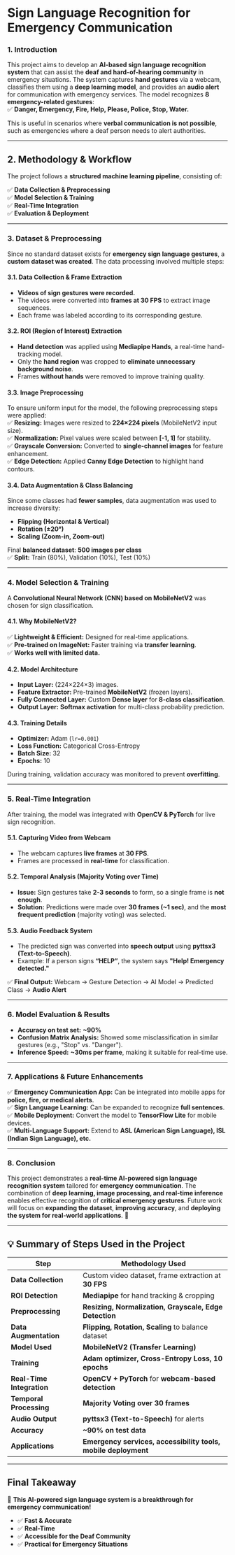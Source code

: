# **Sign Language Recognition for Emergency Communication**  

### **1. Introduction**  
This project aims to develop an **AI-based sign language recognition system** that can assist the **deaf and hard-of-hearing community** in emergency situations. The system captures **hand gestures** via a webcam, classifies them using a **deep learning model**, and provides an **audio alert** for communication with emergency services. The model recognizes **8 emergency-related gestures**:  
✅ **Danger, Emergency, Fire, Help, Please, Police, Stop, Water.**  

This is useful in scenarios where **verbal communication is not possible**, such as emergencies where a deaf person needs to alert authorities.  

---

## **2. Methodology & Workflow**  
The project follows a **structured machine learning pipeline**, consisting of:  

✅ **Data Collection & Preprocessing**  
✅ **Model Selection & Training**  
✅ **Real-Time Integration**  
✅ **Evaluation & Deployment**  

---

### **3. Dataset & Preprocessing**  
Since no standard dataset exists for **emergency sign language gestures**, a **custom dataset was created**. The data processing involved multiple steps:  

#### **3.1. Data Collection & Frame Extraction**  
- **Videos of sign gestures were recorded.**  
- The videos were converted into **frames at 30 FPS** to extract image sequences.  
- Each frame was labeled according to its corresponding gesture.  

#### **3.2. ROI (Region of Interest) Extraction**  
- **Hand detection** was applied using **Mediapipe Hands**, a real-time hand-tracking model.  
- Only the **hand region** was cropped to **eliminate unnecessary background noise**.  
- Frames **without hands** were removed to improve training quality.  

#### **3.3. Image Preprocessing**  
To ensure uniform input for the model, the following preprocessing steps were applied:  
✅ **Resizing:** Images were resized to **224×224 pixels** (MobileNetV2 input size).  
✅ **Normalization:** Pixel values were scaled between **[-1, 1]** for stability.  
✅ **Grayscale Conversion:** Converted to **single-channel images** for feature enhancement.  
✅ **Edge Detection:** Applied **Canny Edge Detection** to highlight hand contours.  

#### **3.4. Data Augmentation & Class Balancing**  
Since some classes had **fewer samples**, data augmentation was used to increase diversity:  
- **Flipping (Horizontal & Vertical)**
- **Rotation (±20°)**
- **Scaling (Zoom-in, Zoom-out)**  

Final **balanced dataset**: **500 images per class**  
✅ **Split:** Train (80%), Validation (10%), Test (10%)  

---

### **4. Model Selection & Training**  
A **Convolutional Neural Network (CNN) based on MobileNetV2** was chosen for sign classification.  

#### **4.1. Why MobileNetV2?**  
✅ **Lightweight & Efficient:** Designed for real-time applications.  
✅ **Pre-trained on ImageNet:** Faster training via **transfer learning**.  
✅ **Works well with limited data.**  

#### **4.2. Model Architecture**  
- **Input Layer:** (224×224×3) images.  
- **Feature Extractor:** Pre-trained **MobileNetV2** (frozen layers).  
- **Fully Connected Layer:** Custom **Dense layer** for **8-class classification**.  
- **Output Layer:** **Softmax activation** for multi-class probability prediction.  

#### **4.3. Training Details**  
- **Optimizer:** Adam (`lr=0.001`)  
- **Loss Function:** Categorical Cross-Entropy  
- **Batch Size:** 32  
- **Epochs:** 10  

During training, validation accuracy was monitored to prevent **overfitting**.  

---

### **5. Real-Time Integration**  
After training, the model was integrated with **OpenCV & PyTorch** for live sign recognition.  

#### **5.1. Capturing Video from Webcam**  
- The webcam captures **live frames** at **30 FPS**.  
- Frames are processed in **real-time** for classification.  

#### **5.2. Temporal Analysis (Majority Voting over Time)**  
- **Issue:** Sign gestures take **2-3 seconds** to form, so a single frame is **not enough**.  
- **Solution:** Predictions were made over **30 frames (~1 sec)**, and the **most frequent prediction** (majority voting) was selected.  

#### **5.3. Audio Feedback System**  
- The predicted sign was converted into **speech output** using **pyttsx3 (Text-to-Speech)**.  
- Example: If a person signs **“HELP”**, the system says **"Help! Emergency detected."**  

✅ **Final Output:** Webcam → Gesture Detection → AI Model → Predicted Class → **Audio Alert**  

---

### **6. Model Evaluation & Results**  
- **Accuracy on test set:** **~90%**  
- **Confusion Matrix Analysis:** Showed some misclassification in similar gestures (e.g., "Stop" vs. "Danger").  
- **Inference Speed:** **~30ms per frame**, making it suitable for real-time use.  

---

### **7. Applications & Future Enhancements**  
✅ **Emergency Communication App:** Can be integrated into mobile apps for **police, fire, or medical alerts**.  
✅ **Sign Language Learning:** Can be expanded to recognize **full sentences**.  
✅ **Mobile Deployment:** Convert the model to **TensorFlow Lite** for mobile devices.  
✅ **Multi-Language Support:** Extend to **ASL (American Sign Language), ISL (Indian Sign Language), etc.**  

---

### **8. Conclusion**  
This project demonstrates a **real-time AI-powered sign language recognition system** tailored for **emergency communication**. The combination of **deep learning, image processing, and real-time inference** enables effective recognition of **critical emergency gestures**. Future work will focus on **expanding the dataset**, **improving accuracy**, and **deploying the system for real-world applications**. 🚀  

---

## **💡 Summary of Steps Used in the Project**
| **Step** | **Methodology Used** |
|-----------|---------------------|
| **Data Collection** | Custom video dataset, frame extraction at **30 FPS** |
| **ROI Detection** | **Mediapipe** for hand tracking & cropping |
| **Preprocessing** | **Resizing, Normalization, Grayscale, Edge Detection** |
| **Data Augmentation** | **Flipping, Rotation, Scaling** to balance dataset |
| **Model Used** | **MobileNetV2 (Transfer Learning)** |
| **Training** | **Adam optimizer, Cross-Entropy Loss, 10 epochs** |
| **Real-Time Integration** | **OpenCV + PyTorch** for **webcam-based detection** |
| **Temporal Processing** | **Majority Voting over 30 frames** |
| **Audio Output** | **pyttsx3 (Text-to-Speech)** for alerts |
| **Accuracy** | **~90% on test data** |
| **Applications** | **Emergency services, accessibility tools, mobile deployment** |

---

## **Final Takeaway**  
🚀 **This AI-powered sign language system is a breakthrough for emergency communication!**  
- ✅ **Fast & Accurate**
- ✅ **Real-Time**
- ✅ **Accessible for the Deaf Community**
- ✅ **Practical for Emergency Situations**  
